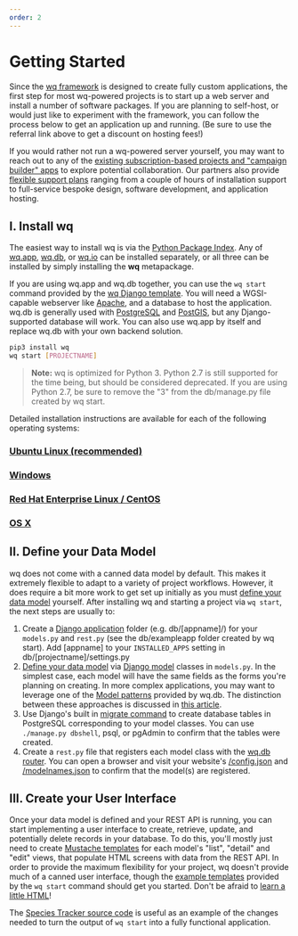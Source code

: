 ```yaml
---
order: 2
---
```


Getting Started
===============

Since the [wq framework] is designed to create fully custom applications, the first step for most wq-powered projects is to start up a web server and install a number of software packages.  If you are planning to self-host, or would just like to experiment with the framework, you can follow the process below to get an application up and running.  (Be sure to use the referral link above to get a discount on hosting fees!)

If you would rather not run a wq-powered server yourself, you may want to reach out to any of the [existing subscription-based projects and "campaign builder" apps][projects] to explore potential collaboration.  Our partners also provide [flexible support plans][contact] ranging from a couple of hours of installation support to full-service bespoke design, software development, and application hosting.

## I. Install wq

The easiest way to install wq is via the [Python Package Index].  Any of [wq.app], [wq.db], or [wq.io] can be installed separately, or all three can be installed by simply installing the **wq** metapackage.

If you are using wq.app and wq.db together, you can use the `wq start` command provided by the [wq Django template].  You will need a WGSI-capable webserver like [Apache], and a database to host the application.  wq.db is generally used with [PostgreSQL] and [PostGIS], but any Django-supported database will work.  You can also use wq.app by itself and replace wq.db with your own backend solution.

```bash
pip3 install wq
wq start [PROJECTNAME]
```

> **Note:** wq is optimized for Python 3.  Python 2.7 is still supported for the time being, but should be considered deprecated.  If you are using Python 2.7, be sure to remove the "3" from the db/manage.py file created by wq start.

Detailed installation instructions are available for each of the following operating systems:

### [Ubuntu Linux (recommended)]
### [Windows]
### [Red Hat Enterprise Linux / CentOS]
### [OS X]

## II. Define your Data Model

wq does not come with a canned data model by default.  This makes it extremely flexible to adapt to a variety of project workflows.  However, it does require a bit more work to get set up initially as you must [define your data model][data model] yourself.  After installing wq and starting a project via `wq start`, the next steps are usually to:

 1. Create a [Django application] folder (e.g. db/[appname]/) for your `models.py` and `rest.py` (see the db/exampleapp folder created by wq start).  Add [appname] to your `INSTALLED_APPS` setting in db/[projectname]/settings.py
 2. [Define your data model][data model] via [Django model] classes in `models.py`.  In the simplest case, each model will have the same fields as the forms you're planning on creating.  In more complex applications, you may want to leverage one of the [Model patterns] provided by wq.db.  The distinction between these approaches is discussed in [this article][data model].
 3. Use Django's built in [migrate command] to create database tables in PostgreSQL corresponding to your model classes.  You can use `./manage.py dbshell`, psql, or pgAdmin to confirm that the tables were created.
 4. Create a `rest.py` file that registers each model class with the [wq.db router].  You can open a browser and visit your website's [/config.json] and [/modelnames.json] to confirm that the model(s) are registered.

## III. Create your User Interface

Once your data model is defined and your REST API is running, you can start implementing a user interface to create, retrieve, update, and potentially delete records in your database.  To do this, you'll mostly just need to create [Mustache templates] for each model's "list", "detail" and "edit" views, that populate HTML screens with data from the REST API.  In order to provide the maximum flexibility for your project, wq doesn't provide much of a canned user interface, though the [example templates] provided by the `wq start` command should get you started.  Don't be afraid to [learn a little HTML]!

The [Species Tracker source code] is useful as an example of the changes needed to turn the output of `wq start` into a fully functional application.

[wq framework]: https://wq.io/docs/intro
[projects]: https://wq.io/projects/
[contact]: https://wq.io/community
[Python Package Index]: https://pypi.python.org/pypi/wq
[wq.app]: https://wq.io/wq.app
[wq.db]: https://wq.io/wq.db
[wq.io]: https://wq.io/wq.io
[Apache]: http://httpd.apache.org/
[PostgreSQL]: http://www.postgresql.org/
[PostGIS]: http://postgis.net/
[wq Django template]: https://github.com/wq/wq-django-template
[Ubuntu Linux (recommended)]: https://wq.io/docs/setup-ubuntu
[Windows]: https://wq.io/docs/setup-windows
[OS X]: https://wq.io/docs/setup-osx
[Red Hat Enterprise Linux / CentOS]: https://wq.io/docs/setup-redhat
[Django Application]: https://docs.djangoproject.com/en/1.8/ref/applications/
[data model]: https://wq.io/docs/eav-vs-relational
[Django Model]: https://docs.djangoproject.com/en/1.8/topics/db/models/
[Model patterns]: https://wq.io/docs/about-patterns
[migrate command]: https://docs.djangoproject.com/en/1.8/ref/django-admin/#django-admin-migrate
[wq.db router]: https://wq.io/docs/router
[/config.json]: https://wq.io/docs/config
[/modelnames.json]: https://wq.io/docs/url-structure
[Mustache templates]: https://wq.io/docs/templates
[example templates]: https://github.com/wq/wq-django-template/tree/master/django_project/templates
[Species Tracker source code]: https://github.com/powered-by-wq/species.wq.io/
[learn a little HTML]: https://wq.io/docs/website
